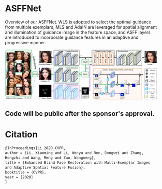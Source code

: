 # ASFFNet
Overview of our ASFFNet. WLS is adopted to select the optimal guidance from multiple exemplars, MLS and AdaIN are leveraged for spatial alignment and illumination of guidance image in the feature space, and ASFF layers are introduced to incorporate guidance features in an adaptive and progressive manner.

<img src="./Imgs/ASFFNet.png">

## Code will be public after the sponsor's approval.


# Citation

```
@InProceedings{Li_2020_CVPR,
author = {Li, Xiaoming and Li, Wenyu and Ren, Dongwei and Zhang, Hongzhi and Wang, Meng and Zuo, Wangmeng},
title = {Enhanced Blind Face Restoration with Multi-Exemplar Images and Adaptive Spatial Feature Fusion},
booktitle = {CVPR},
year = {2020}
}
```
